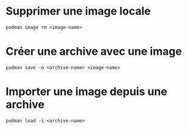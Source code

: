 
# Supprimer une image locale

```
podman image rm <image-name>
```

# Créer une archive avec une image

```
podman save -o <archive-name> <image-name>
```

# Importer une image depuis une archive

```
podman load -i <archive-name>
```


